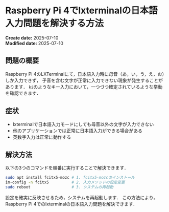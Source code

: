 # Raspberry Pi 4でlxterminalの日本語入力問題を解決する方法

<div class="meta-info">

**Create date:** 2025-07-10  
**Modified date:** 2025-07-10

</div>

## 問題の概要

Raspberry Pi 4のLXTerminalにて，日本語入力時に母音（あ，い，う，え，お）しか入力できず，
子音を含む文字が正常に入力できない現象が発生することがあります．
`ki`のようなキー入力において，一つづつ確定されているような挙動を確認できます．

## 症状

- lxterminalで日本語入力モードにしても母音以外の文字が入力できない
- 他のアプリケーションでは正常に日本語入力ができる場合がある
- 英数字入力は正常に動作する

## 解決方法

以下の3つのコマンドを順番に実行することで解決できます．

```bash
sudo apt install fcitx5-mozc # 1. fcitx5-mozcのインストール
im-config -n fcitx5          # 2. 入力メソッドの設定変更
sudo reboot                  # 3. システムの再起動
```

設定を確実に反映させるため，システムを再起動します．
この方法により，Raspberry Pi 4でのlxterminalの日本語入力問題を解決できます．
